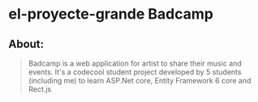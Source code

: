 # el-proyecte-grande Badcamp

## About:
> Badcamp is a web application for artist to share their music and events. It's a codecool student project
> developed by 5 students (including me) to learn ASP.Net core, Entity Framework 6 core and Rect.js
